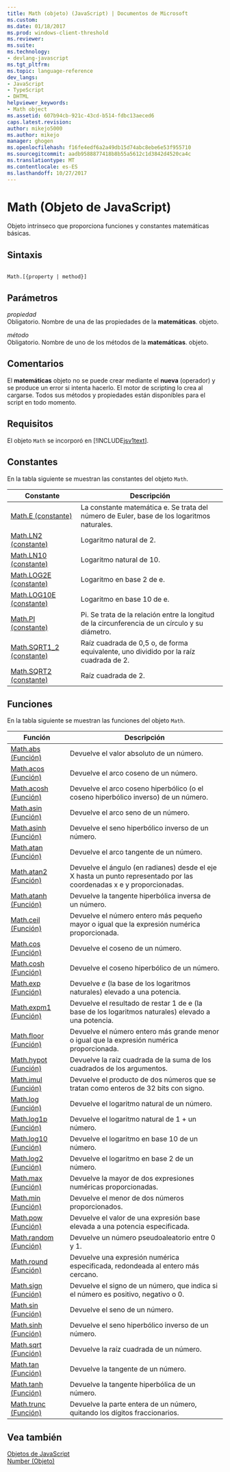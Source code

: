 ```yaml
---
title: Math (objeto) (JavaScript) | Documentos de Microsoft
ms.custom: 
ms.date: 01/18/2017
ms.prod: windows-client-threshold
ms.reviewer: 
ms.suite: 
ms.technology:
- devlang-javascript
ms.tgt_pltfrm: 
ms.topic: language-reference
dev_langs:
- JavaScript
- TypeScript
- DHTML
helpviewer_keywords:
- Math object
ms.assetid: 607b94cb-921c-43cd-b514-fdbc13aeced6
caps.latest.revision: 
author: mikejo5000
ms.author: mikejo
manager: ghogen
ms.openlocfilehash: f16fe4edf6a2a49db15d74abc8ebe6e53f955710
ms.sourcegitcommit: aadb9588877418b8b55a5612c1d3842d4520ca4c
ms.translationtype: MT
ms.contentlocale: es-ES
ms.lasthandoff: 10/27/2017
---
```

# <a name="math-object-javascript"></a>Math (Objeto de JavaScript)
Objeto intrínseco que proporciona funciones y constantes matemáticas básicas.  
  
## <a name="syntax"></a>Sintaxis  
  
```  
  
Math.[{property | method}]  
```  
  
## <a name="parameters"></a>Parámetros  
 *propiedad*  
 Obligatorio. Nombre de una de las propiedades de la **matemáticas**. objeto.  
  
 *método*  
 Obligatorio. Nombre de uno de los métodos de la **matemáticas**. objeto.  
  
## <a name="remarks"></a>Comentarios  
 El **matemáticas** objeto no se puede crear mediante el **nueva** (operador) y se produce un error si intenta hacerlo. El motor de scripting lo crea al cargarse. Todos sus métodos y propiedades están disponibles para el script en todo momento.  
  
## <a name="requirements"></a>Requisitos  
 El objeto `Math` se incorporó en [!INCLUDE[jsv1text](../../javascript/reference/includes/jsv1text-md.md)].  
  
<a name="js56jsobjmathprop"></a>   
## <a name="constants"></a>Constantes  
 En la tabla siguiente se muestran las constantes del objeto `Math`.  
  
|Constante|Descripción|  
|--------------|-----------------|  
|[Math.E (constante)](../../javascript/reference/math-constants-javascript.md)|La constante matemática e. Se trata del número de Euler, base de los logaritmos naturales.|  
|[Math.LN2 (constante)](../../javascript/reference/math-constants-javascript.md)|Logaritmo natural de 2.|  
|[Math.LN10 (constante)](../../javascript/reference/math-constants-javascript.md)|Logaritmo natural de 10.|  
|[Math.LOG2E (constante)](../../javascript/reference/math-constants-javascript.md)|Logaritmo en base 2 de e.|  
|[Math.LOG10E (constante)](../../javascript/reference/math-constants-javascript.md)|Logaritmo en base 10 de e.|  
|[Math.PI (constante)](../../javascript/reference/math-constants-javascript.md)|Pi. Se trata de la relación entre la longitud de la circunferencia de un círculo y su diámetro.|  
|[Math.SQRT1_2 (constante)](../../javascript/reference/math-constants-javascript.md)|Raíz cuadrada de 0,5 o, de forma equivalente, uno dividido por la raíz cuadrada de 2.|  
|[Math.SQRT2 (constante)](../../javascript/reference/math-constants-javascript.md)|Raíz cuadrada de 2.|  
  
<a name="js56jsobjmathmeth"></a>   
## <a name="functions"></a>Funciones  
 En la tabla siguiente se muestran las funciones del objeto `Math`.  
  
|Función|Descripción|  
|--------------|-----------------|  
|[Math.abs (Función)](../../javascript/reference/math-abs-function-javascript.md)|Devuelve el valor absoluto de un número.|  
|[Math.acos (Función)](../../javascript/reference/math-acos-function-javascript.md)|Devuelve el arco coseno de un número.|  
|[Math.acosh (Función)](../../javascript/reference/math-acosh-function-javascript.md)|Devuelve el arco coseno hiperbólico (o el coseno hiperbólico inverso) de un número.|  
|[Math.asin (Función)](../../javascript/reference/math-asin-function-javascript.md)|Devuelve el arco seno de un número.|  
|[Math.asinh (Función)](../../javascript/reference/math-asinh-function-javascript.md)|Devuelve el seno hiperbólico inverso de un número.|  
|[Math.atan (Función)](../../javascript/reference/math-atan-function-javascript.md)|Devuelve el arco tangente de un número.|  
|[Math.atan2 (Función)](../../javascript/reference/math-atan2-function-javascript.md)|Devuelve el ángulo (en radianes) desde el eje X hasta un punto representado por las coordenadas x e y proporcionadas.|  
|[Math.atanh (Función)](../../javascript/reference/math-atanh-function-javascript.md)|Devuelve la tangente hiperbólica inversa de un número.|  
|[Math.ceil (Función)](../../javascript/reference/math-ceil-function-javascript.md)|Devuelve el número entero más pequeño mayor o igual que la expresión numérica proporcionada.|  
|[Math.cos (Función)](../../javascript/reference/math-cos-function-javascript.md)|Devuelve el coseno de un número.|  
|[Math.cosh (Función)](../../javascript/reference/math-cosh-function-javascript.md)|Devuelve el coseno hiperbólico de un número.|  
|[Math.exp (Función)](../../javascript/reference/math-exp-function-javascript.md)|Devuelve *e* (la base de los logaritmos naturales) elevado a una potencia.|  
|[Math.expm1 (Función)](../../javascript/reference/math-expm1-function-javascript.md)|Devuelve el resultado de restar 1 de e (la base de los logaritmos naturales) elevado a una potencia.|  
|[Math.floor (Función)](../../javascript/reference/math-floor-function-javascript.md)|Devuelve el número entero más grande menor o igual que la expresión numérica proporcionada.|  
|[Math.hypot (Función)](../../javascript/reference/math-hypot-function-javascript.md)|Devuelve la raíz cuadrada de la suma de los cuadrados de los argumentos.|  
|[Math.imul (Función)](../../javascript/reference/math-imul-function-javascript.md)|Devuelve el producto de dos números que se tratan como enteros de 32 bits con signo.|  
|[Math.log (Función)](../../javascript/reference/math-log-function-javascript.md)|Devuelve el logaritmo natural de un número.|  
|[Math.log1p (Función)](../../javascript/reference/math-log1p-function-javascript.md)|Devuelve el logaritmo natural de 1 + un número.|  
|[Math.log10 (Función)](../../javascript/reference/math-log10-function-javascript.md)|Devuelve el logaritmo en base 10 de un número.|  
|[Math.log2 (Función)](../../javascript/reference/math-log2-function-javascript.md)|Devuelve el logaritmo en base 2 de un número.|  
|[Math.max (Función)](../../javascript/reference/math-max-function-javascript.md)|Devuelve la mayor de dos expresiones numéricas proporcionadas.|  
|[Math.min (Función)](../../javascript/reference/math-min-function-javascript.md)|Devuelve el menor de dos números proporcionados.|  
|[Math.pow (Función)](../../javascript/reference/math-pow-function-javascript.md)|Devuelve el valor de una expresión base elevada a una potencia especificada.|  
|[Math.random (Función)](../../javascript/reference/math-random-function-javascript.md)|Devuelve un número pseudoaleatorio entre 0 y 1.|  
|[Math.round (Función)](../../javascript/reference/math-round-function-javascript.md)|Devuelve una expresión numérica especificada, redondeada al entero más cercano.|  
|[Math.sign (Función)](../../javascript/reference/math-sign-function-javascript.md)|Devuelve el signo de un número, que indica si el número es positivo, negativo o 0.|  
|[Math.sin (Función)](../../javascript/reference/math-sin-function-javascript.md)|Devuelve el seno de un número.|  
|[Math.sinh (Función)](../../javascript/reference/math-sinh-function-javascript.md)|Devuelve el seno hiperbólico inverso de un número.|  
|[Math.sqrt (Función)](../../javascript/reference/math-sqrt-function-javascript.md)|Devuelve la raíz cuadrada de un número.|  
|[Math.tan (Función)](../../javascript/reference/math-tan-function-javascript.md)|Devuelve la tangente de un número.|  
|[Math.tanh (Función)](../../javascript/reference/math-tanh-function-javascript.md)|Devuelve la tangente hiperbólica de un número.|  
|[Math.trunc (Función)](../../javascript/reference/math-trunc-function-javascript.md)|Devuelve la parte entera de un número, quitando los dígitos fraccionarios.|  
  
## <a name="see-also"></a>Vea también  
 [Objetos de JavaScript](../../javascript/reference/javascript-objects.md)   
 [Number (Objeto)](../../javascript/reference/number-object-javascript.md)